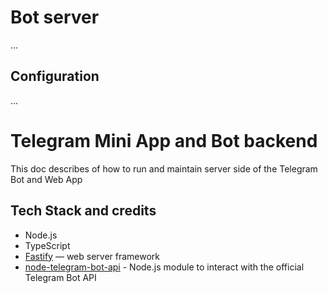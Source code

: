 # Bot server

...

## Configuration

...
# Telegram Mini App and Bot backend

This doc describes of how to run and maintain server side of the Telegram Bot and Web App

## Tech Stack and credits

- Node.js
- TypeScript
- [Fastify](https://fastify.dev) — web server framework
- [node-telegram-bot-api](https://github.com/yagop/node-telegram-bot-api) - Node.js module to interact with the official Telegram Bot API
